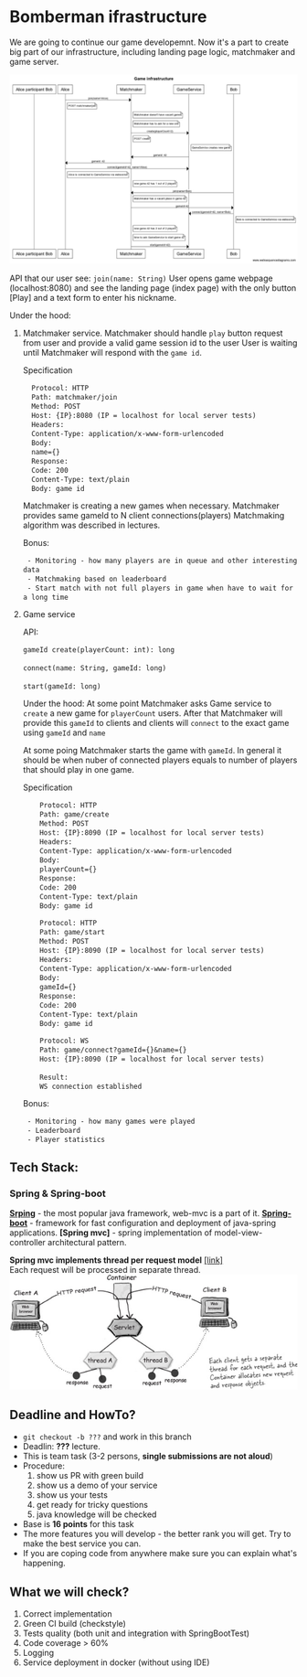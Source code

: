 # Bomberman ifrastructure

We are going to continue our game developemnt. Now it's a part to create big part of our infrastructure, including landing page logic, matchmaker and game server.

![](top_view.png)

API that our user see:
    `join(name: String)`
	User opens game webpage (localhost:8080) and see the landing page (index page)
	with the only button [Play] and a text form to enter his nickname.



Under the hood:
1. Matchmaker service.
	Matchmaker should handle `play` button request from user and provide a valid game session id to the user
	User is waiting until Matchmaker will respond with the `game id`.  

	Specification  
	  ```
	    Protocol: HTTP
	    Path: matchmaker/join
	    Method: POST
	    Host: {IP}:8080 (IP = localhost for local server tests)
	    Headers:
		Content-Type: application/x-www-form-urlencoded
	    Body:
		name={}
	    Response: 
		Code: 200
		Сontent-Type: text/plain
		Body: game id
	  ```

	Matchmaker is creating a new games when necessary.
	Matchmaker provides same gameId to N client connections(players) 
	Matchmaking algorithm was described in lectures.

	Bonus:
	
		- Monitoring - how many players are in queue and other interesting data 
		- Matchmaking based on leaderboard
		- Start match with not full players in game when have to wait for a long time

2. Game service

	API:
	```
	gameId create(playerCount: int): long
	
	connect(name: String, gameId: long)

	start(gameId: long)
	```

	Under the hood:
	At some point Matchmaker asks Game service to `create` a new game for `playerCount` users.
	After that Matchmaker will provide this `gameId` to clients and clients will
	`connect` to the exact game using `gameId` and `name`

	At some poing Matchmaker starts the game with `gameId`.
	In general it should be when nuber of connected players equals to number of players that should play in one game.

	Specification  
	```
	    Protocol: HTTP
	    Path: game/create
	    Method: POST
	    Host: {IP}:8090 (IP = localhost for local server tests)
	    Headers:
		Content-Type: application/x-www-form-urlencoded
	    Body:
		playerCount={}
	    Response: 
		Code: 200
		Сontent-Type: text/plain
		Body: game id
	```

	```
	    Protocol: HTTP
	    Path: game/start
	    Method: POST
	    Host: {IP}:8090 (IP = localhost for local server tests)
	    Headers:
		Content-Type: application/x-www-form-urlencoded
	    Body:
		gameId={}
	    Response: 
		Code: 200
		Сontent-Type: text/plain
		Body: game id
	```

	```
	    Protocol: WS
	    Path: game/connect?gameId={}&name={}
	    Host: {IP}:8090 (IP = localhost for local server tests)

	    Result: 
		WS connection established
	```
  	
	Bonus: 
	
		- Monitoring - how many games were played
		- Leaderboard
		- Player statistics


## Tech Stack:
### Spring & Spring-boot
**[Srping]( @TODO )** - the most popular java framework, web-mvc is a part of it.
**[Spring-boot]( @TODO)** - framework for fast configuration and deployment of java-spring applications.
**[Spring mvc]** - spring implementation of model-view-controller architectural pattern.

**Spring mvc implements thread per request model** [[link]](http://stackoverflow.com/questions/15217524/what-is-the-difference-between-thread-per-connection-vs-thread-per-request)  
Each request will be processed in separate thread.
![](thread_per_request.jpg)


## Deadline and HowTo?
- `git checkout -b ???` and work in this branch
- Deadlin: **???** lecture.
- This is team task (3-2 persons, **single submissions are not aloud**) 
- Procedure:
    1. show us PR with green build
    1. show us a demo of your service
    1. show us your tests
    1. get ready for tricky questions
    1. java knowledge will be checked
- Base is **16 points** for this task
- The more features you will develop - the better rank you will get. Try to make the best service you can.
- If you are coping code from anywhere make sure you can explain what's happening.

## What we will check?
1. Correct implementation
1. Green CI build (checkstyle)
1. Tests quality (both unit and integration with SpringBootTest)
1. Code coverage > 60%
1. Logging
1. Service deployment in docker (without using IDE)

<!---
title Game infrastructure

participant Alice participant Bob
Alice->Matchmaker: join(name=Alice) 
note right of Alice: POST matchmaker/join 
note right of Matchmaker: Matchmaker doesn't have vacant games 
note right of Matchmaker: Matchmaker has to ask for a new one 
Matchmaker->GameService: create(playerCount=2) 
note right of Matchmaker: POST create 
note right of GameService: GameService creates new game 
GameService->Matchmaker: gameId: 42 
Matchmaker-> Alice: gameId: 42 
Alice-> GameService: connect(gameId=42, name=Alice) 
note right of Alice: Alice is connected to GameService via websocket 
note right of Matchmaker: now game 42 has 1 out of 2 players 
Bob->Matchmaker: join(name=Bob) 
note right of Matchmaker: Matchmaker has a vacant place in game 42 
Matchmaker->Bob: gameId=42 
Bob->GameService: connect(gameId=42, name=Bob) 
note right of Bob: Bob is connected to GameService via websocket
note right of Matchmaker: now game 42 has 2 out of 2 players 
note right of Matchmaker: time to ask GameService to start game 42 
Matchmaker->GameService: start(gameId=42)
-->
